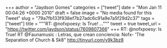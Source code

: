 
+++
author = "Jaydson Gomes"
categories = ["tweet"]
date = "Mon Jan 11 00:04:26 +0000 2010"
draft = false
image = "No media found for this Tweet"
slug = "79a7fb133f938ef7b27adc6c91a9e7a5f29d2c37"
tags = ["tweet"]
title = """RT: @nofxpoesy: Is True! ..."""
tweet = true
tweet_url = "https://twitter.com/jaydson/status/7609807366"
+++
RT: @nofxpoesy: Is True! RT @Faunamusic : Letras, que crean conciencia: Nofx- 'The Separation of Church & Sk8"  http://tinyurl.com/y9k3bz8
